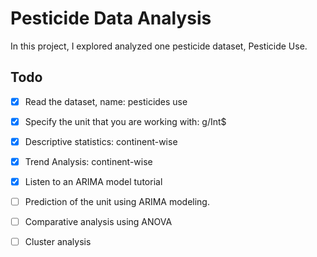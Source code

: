 # Pesticide Data Analysis

In this project, I explored analyzed one pesticide dataset, Pesticide Use.

## Todo

- [x] Read the dataset, name: pesticides use
- [x] Specify the unit that you are working with: g/Int$
- [X] Descriptive statistics: continent-wise
- [X] Trend Analysis: continent-wise
- [X] Listen to an ARIMA model tutorial
- [ ] Prediction of the unit using ARIMA modeling.
- [ ] Comparative analysis using ANOVA
- [ ] Cluster analysis

